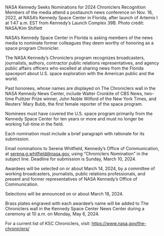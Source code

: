 NASA Kennedy Seeks Nominations for 2024 Chroniclers Recognition 
 Members of the media attend a postlaunch news conference on Nov. 16, 2022, at NASA’s Kennedy Space Center in Florida, after launch of Artemis I at 1:47 a.m. EST from Kennedy’s Launch Complex 39B. Photo credit: NASA/Kim Shiflett

NASA’s Kennedy Space Center in Florida is asking members of the news media to nominate former colleagues they deem worthy of honoring as a space program Chronicler.

The NASA Kennedy’s Chroniclers program recognizes broadcasters, journalists, authors, contractor public relations representatives, and agency public affairs officers who excelled at sharing news from the Florida spaceport about U.S. space exploration with the American public and the world.

Past honorees, whose names are displayed on The Chroniclers wall in the NASA Kennedy News Center, include Walter Cronkite of CBS News, two-time Pulitzer Prize winner, John Noble Wilford of the New York Times, and Reuters’ Mary Bubb, the first female reporter of the space program.

Nominees must have covered the U.S. space program primarily from the Kennedy Space Center for ten years or more and must no longer be working full-time in the field.

Each nomination must include a brief paragraph with rationale for its submission.

Email nominations to Serena Whitfield, Kennedy’s Office of Communication, at serena.g.whitfield@nasa.gov, using “Chroniclers Nomination” in the subject line. Deadline for submission is Sunday, March 10, 2024.

Awardees will be selected on or about March 14, 2024, by a committee of working broadcasters, journalists, public relations professionals, and present and former representatives of NASA Kennedy’s Office of Communication.

Selections will be announced on or about March 18, 2024.

Brass plates engraved with each awardee’s name will be added to The Chroniclers wall in the Kennedy Space Center News Center during a ceremony at 10 a.m. on Monday, May 6, 2024.

For a current list of KSC Chroniclers, visit: https://www.nasa.gov/the-chroniclers/
